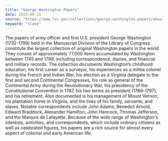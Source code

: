 ```yaml
---
title: "George Washington Papers"
date: 2025-06-21
source: "https://www.loc.gov/collections/george-washington-papers/about-this-collection/"
keyword: "slave"
---
```


The papers of army officer and first U.S. president George Washington (1732-1799) held in the Manuscript Division of the Library of Congress constitute the largest collection of original Washington papers in the world. They consist of approximately 77,000 items accumulated by Washington between 1745 and 1799, including correspondence, diaries, and financial and military records. The collection documents Washington&rsquo;s childhood education, his first career as a surveyor, his experiences as a militia colonel during the French and Indian War, his election as a Virginia delegate to the first and second Continental Congresses, his role as general of the Continental Army during the Revolutionary War, his presidency of the Constitutional Convention in 1787, his two terms as president (1789-1797), and his retirement. Also documented is his management of Mount Vernon, his plantation home in Virginia, and the lives of his family, servants, and slaves. Notable correspondents include John Adams, Benedict Arnold, Edward Braddock, Alexander Hamilton, John Hancock, Thomas Jefferson, and the Marquis de Lafayette. Because of the wide range of Washington's interests, activities, and correspondents, which include ordinary citizens as well as celebrated figures, his papers are a rich source for almost every aspect of colonial and early American life.

